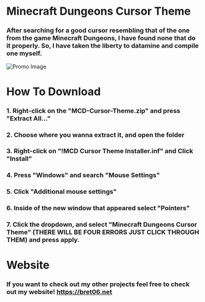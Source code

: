 # **Minecraft Dungeons Cursor Theme**
### After searching for a good cursor resembling that of the one from the game Minecraft Dungeons, I have found none that do it properly. So, I have taken the liberty to datamine and compile one myself.
![Promo Image](https://cdn.bret06.net/img/cursor-promo.png)

# **How To Download**
### **1.** Right-click on the "MCD-Cursor-Theme.zip" and press "Extract All..."
### **2.** Choose where you wanna extract it, and open the folder
### **3.** Right-click on "!MCD Cursor Theme Installer.inf" and Click "Install"
### **4.** Press "Windows" and search "Mouse Settings"
### **5.** Click "Additional mouse settings"
### **6.** Inside of the new window that appeared select "Pointers"
### **7.** Click the dropdown, and select "Minecraft Dungeons Cursor Theme" (THERE WILL BE FOUR ERRORS JUST CLICK THROUGH THEM) and press apply.

# **Website**
### If you want to check out my other projects feel free to check out my website! https://bret06.net
